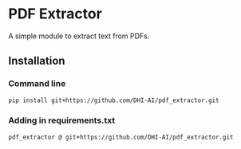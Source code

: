 # PDF Extractor

A simple module to extract text from PDFs.

## Installation

### Command line
```bash
pip install git+https://github.com/DHI-AI/pdf_extractor.git
```

### Adding in requirements.txt

```
pdf_extractor @ git+https://github.com/DHI-AI/pdf_extractor.git
```
